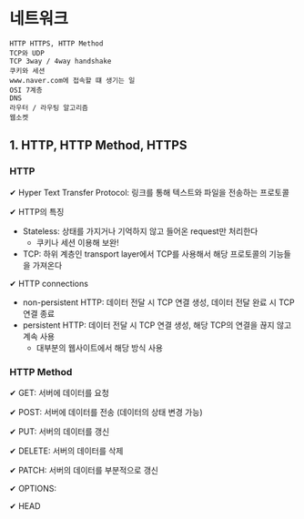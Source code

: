 # 네트워크

```
HTTP HTTPS, HTTP Method
TCP와 UDP
TCP 3way / 4way handshake
쿠키와 세션
www.naver.com에 접속할 떄 생기는 일
OSI 7계층
DNS
라우터 / 라우팅 알고리즘
웹소켓
```

## 1. HTTP, HTTP Method, HTTPS

### HTTP

✔ Hyper Text Transfer Protocol: 링크를 통해 텍스트와 파일을 전송하는 프로토콜

✔ HTTP의 특징
- Stateless: 상태를 가지거나 기억하지 않고 들어온 request만 처리한다
  - 쿠키나 세션 이용해 보완!
- TCP: 하위 계층인 transport layer에서 TCP를 사용해서 해당 프로토콜의 기능들을 가져온다

✔ HTTP connections
- non-persistent HTTP: 데이터 전달 시 TCP 연결 생성, 데이터 전달 완료 시 TCP 연결 종료
- persistent HTTP: 데이터 전달 시 TCP 연결 생성, 해당 TCP의 연결을 끊지 않고 계속 사용
  - 대부분의 웹사이트에서 해당 방식 사용

### HTTP Method

✔ GET: 서버에 데이터를 요청

✔ POST: 서버에 데이터를 전송 (데이터의 상태 변경 가능)

✔ PUT: 서버의 데이터를 갱신 

✔ DELETE: 서버의 데이터를 삭제

✔ PATCH: 서버의 데이터를 부분적으로 갱신

✔ OPTIONS: 

✔ HEAD